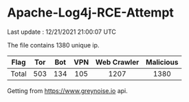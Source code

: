 
# Apache-Log4j-RCE-Attempt

Last update : 12/21/2021 21:00:07 UTC

The file contains 1380 unique ip.

| Flag | Tor | Bot | VPN | Web Crawler | Malicious |
| :-:  | :-: | :-: | :-: | :-:         | :-:       |
| Total| 503  | 134  | 105  | 1207          | 1380        |

Getting from https://www.greynoise.io api.